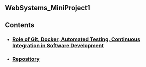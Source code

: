 ## WebSystems_MiniProject1

## Contents
- ### [Role of Git, Docker, Automated Testing, Continuous Integration in Software Development](/SD_Practices.md)
- ### [Repository](/Repository.md)